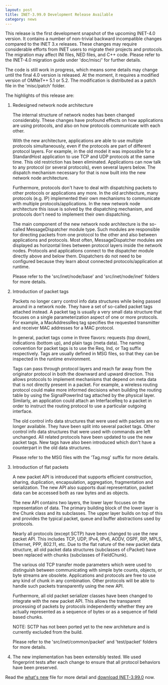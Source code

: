 ```yaml
---
layout: post
title: INET-3.99.0 Development Release Available
category: news
---
```


This release is the first development snapshot of the upcoming INET-4.0 version.
It contains a number of non-trivial backward incompatible changes compared to the
INET 3.x releases. These changes may require considerable efforts from INET users
to migrate their projects and protocols. The migration may affect INI files, NED
files, and C++ code. Please refer to the INET-4.0 migration guide under 'doc/misc/'
for further details.

The code is still work in progress, which means some details may change until the
final 4.0 version is released. At the moment, it requires a modified version of
OMNeT++ 5.1 or 5.2. The modification is distributed as a patch file in the
'misc/patch' folder.

The highlights of this release are:

1. Redesigned network node architecture

   The internal structure of network nodes has been changed considerably. These
   changes have profound effects on how applications are using protocols, and
   also on how protocols communicate with each other.

   With the new architecture, applications are able to use multiple protocols
   simultaneously, even if the protocols are part of different protocol layers.
   For example, in the old model it was impossible for a StandardHost application
   to use TCP and UDP protocols at the same time. This old restriction has been
   eliminated. Applications can now talk to any protocol (or several protocols),
   even several layers below. The dispatch mechanism necessary for that is now
   built into the new network node architecture.

   Furthermore, protocols don't have to deal with dispatching packets to other
   protocols or applications any more. In the old architecture, many protocols
   (e.g. IP) implemented their own mechanisms to communicate with multiple
   protocols/applications. In the new network node architecture this issue is
   solved by the dispatching mechanism, and protocols don't need to implement
   their own dispatching.

   The main component of the new network node architecture is the so-called
   MessageDispatcher module type. Such modules are responsible for directing
   packets from one protocol to the other and also between applications and
   protocols. Most often, MessageDispatcher modules are displayed as horizontal
   lines between protocol layers inside the network nodes. Protocols and
   applications connect to the dispatcher module directly above and below them.
   Dispatchers do not need to be configured because they learn about connected
   protocols/application at runtime.

   Please refer to the 'src/inet/node/base' and 'src/inet/node/inet' folders for
   more details.

2. Introduction of packet tags

   Packets no longer carry control info data structures while being passed around
   in a network node. They have a set of so-called packet tags attached instead.
   A packet tag is usually a very small data structure that focuses on a single
   parameterization aspect of one or more protocols. For example, a MacAddressReq
   tag specifies the requested transmitter and receiver MAC addresses for a MAC
   protocol.

   In general, packet tags come in three flavors: requests (top down), indications
   (bottom up), and plain tags (meta data). The naming convention for packet tags
   is to use the Req, Ind, or Tag suffix respectively. Tags are usually defined
   in MSG files, so that they can be inspected in the runtime environment.

   Tags can pass through protocol layers and reach far away from the originator
   protocol in both the downward and upward direction. This allows protocols to
   implement mechanisms that depend on meta data that is not directly present in
   a packet. For example, a wireless routing protocol could make more informed
   decisions when building the routing table by using the SignalPowerInd tag
   attached by the physical layer. Similarly, an application could attach an
   InterfaceReq to a packet in order to instruct the routing protocol to use a
   particular outgoing interface.

   The old control info data structures that were used with packets are no longer
   available. They have been split into several packet tags. Other control info
   data structures that were used with commands are left unchanged. All related
   protocols have been updated to use the new packet tags. New tags have also
   been introduced which don't have a counterpart in the old data structures.

   Please refer to the MSG files with the 'Tag.msg' suffix for more details.

3. Introduction of flat packets

   A new packet API is introduced that supports efficient construction, sharing,
   duplication, encapsulation, aggregation, fragmentation and serialization. The
   new API also supports dual representation, packet data can be accessed both as
   raw bytes and as objects.

   The new API contains two layers, the lower layer focuses on the representation
   of data. The primary building block of the lower layer is the Chunk class and
   its subclasses. The upper layer builds on top of this and provides the typical
   packet, queue and buffer abstractions used by protocols.

   Nearly all protocols (except SCTP) have been changed to use the new packet API.
   This includes TCP, UDP, IPv4, IPv6, AODV, OSPF, RIP, MPLS, Ethernet, PPP,
   802.11, etc. Due to the flat nature of the new packet data structure, all old
   packet data structures (subclasses of cPacket) have been replaced with chunks
   (subclasses of FieldChunk).

   The various old TCP transfer mode parameters which were used to distinguish
   between communicating with simple byte counts, objects, or byte streams are
   obsolete. Applications and protocols are free to use any kind of chunk in any
   combination. Other protocols will be able to handle such packets transparently
   using the new API.

   Furthermore, all old packet serializer classes have been changed to integrate
   with the new packet API. This allows the transparent processing of packets
   by protocols independently whether they are actually represented as a sequence
   of bytes or as a sequence of field based chunks.

   NOTE: SCTP has not been ported yet to the new architeture and is currently
   excluded from the build.

   Please refer to the 'src/inet/common/packet' and 'test/packet' folders for
   more details.

4. The new implementation has been extensibly tested. We used fingerprint tests
   after each change to ensure that all protocol behaviors have been preserved.

Read the
[what's new](https://github.com/inet-framework/inet/blob/v3.99.0/WHATSNEW) file for more detail and
[download INET-3.99.0](https://github.com/inet-framework/inet/releases/download/v3.99.0/inet-3.99.0-src.tgz)
now.
